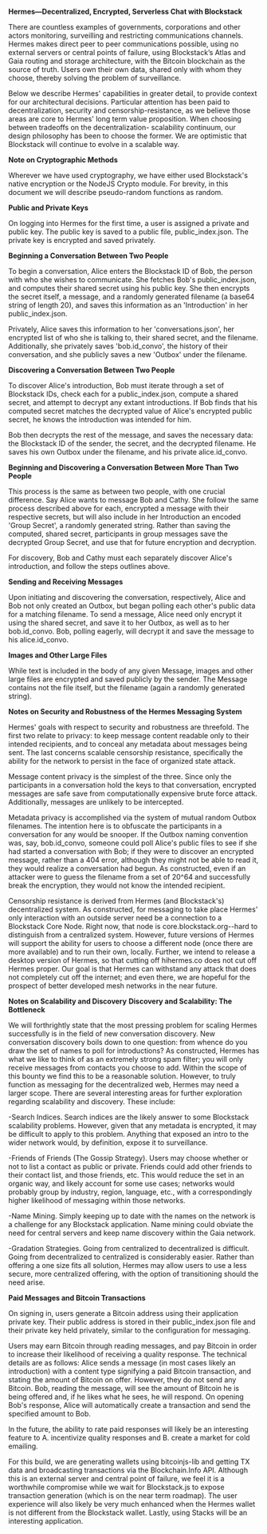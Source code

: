 **Hermes—Decentralized, Encrypted, Serverless Chat with Blockstack**

There are countless examples of governments, corporations and other actors monitoring, surveilling and restricting communications channels. Hermes makes direct peer to peer communications possible, using no external servers or central points of failure, using Blockstack’s Atlas and Gaia routing and storage architecture, with the Bitcoin blockchain as the source of truth. Users own their own data, shared only with whom they choose, thereby solving the problem of surveillance.

Below we describe Hermes' capabilities in greater detail, to provide context for
our architectural decisions. Particular attention has been paid to decentralization,
security and censorship-resistance, as we believe those areas are core to Hermes'
long term value proposition. When choosing between tradeoffs on the decentralization-
scalability continuum, our design philosophy has been to choose the former. We are
optimistic that Blockstack will continue to evolve in a scalable way.

**Note on Cryptographic Methods**

Wherever we have used cryptography, we have either used Blockstack's native encryption
or the NodeJS Crypto module. For brevity, in this document we will describe
pseudo-random functions as random.

**Public and Private Keys**

On logging into Hermes for the first time, a user is assigned a private and public
key. The public key is saved to a public file, public_index.json. The private key
is encrypted and saved privately.

**Beginning a Conversation Between Two People**

To begin a conversation, Alice enters the Blockstack ID of Bob, the person with who
she wishes to communicate. She fetches Bob's public_index.json, and computes their
shared secret using his public key. She then encrypts the secret itself, a message,
and a randomly generated filename (a base64 string of length 20), and saves this information as an 'Introduction' in her public_index.json.

Privately, Alice saves this information to her 'conversations.json', her encrypted
list of who she is talking to, their shared secret, and the filename. Additionally, she privately saves 'bob.id_convo', the history of their conversation, and she
publicly saves a new 'Outbox' under the filename.

**Discovering a Conversation Between Two People**

To discover Alice's introduction, Bob must iterate through a set of Blockstack IDs,
check each for a public_index.json, compute a shared secret, and attempt to decrypt any extant introductions. If Bob finds that his computed secret matches the decrypted
value of Alice's encrypted public secret, he knows the introduction was intended
for him.

Bob then decrypts the rest of the message, and saves the necessary data: the Blockstack
ID of the sender, the secret, and the decrypted filename. He saves his own Outbox
under the filename, and his private alice.id_convo.

**Beginning and Discovering a Conversation Between More Than Two People**

This process is the same as between two people, with one crucial difference. Say
Alice wants to message Bob and Cathy. She follow the same process described above
for each, encrypted a message with their respective secrets, but will also include
in her Introduction an encoded 'Group Secret', a randomly generated string.
Rather than saving the computed, shared secret, participants in group messages
save the decrypted Group Secret, and use that for future encryption and decryption.

For discovery, Bob and Cathy must each separately discover Alice's introduction,
and follow the steps outlines above.

**Sending and Receiving Messages**

Upon initiating and discovering the conversation, respectively, Alice and Bob not
only created an Outbox, but began polling each other's public data for a matching
filename. To send a message, Alice need only encrypt it using the shared secret,
and save it to her Outbox, as well as to her bob.id_convo. Bob, polling eagerly,
will decrypt it and save the message to his alice.id_convo.

**Images and Other Large Files**

While text is included in the body of any given Message, images and other large
files are encrypted and saved publicly by the sender. The Message contains not
the file itself, but the filename (again a randomly generated string).

**Notes on Security and Robustness of the Hermes Messaging System**

Hermes' goals with respect to security and robustness are threefold. The first two relate to privacy: to keep message content readable only to their intended recipients,
and to conceal any metadata about messages being sent. The last concerns scalable
censorship resistance, specifically the ability for the network to persist in the face of
organized state attack.

Message content privacy is the simplest of the three. Since only the participants in a
conversation hold the keys to that conversation, encrypted messages are safe save
from computationally expensive brute force attack. Additionally, messages are unlikely
to be intercepted.

Metadata privacy is accomplished via the system of mutual random Outbox filenames.
The intention here is to obfuscate the participants in a conversation for any
would be snooper. If the Outbox naming convention was, say, bob.id_convo, someone
could poll Alice's public files to see if she had started a conversation with Bob;
if they were to discover an encrypted message, rather than a 404 error, although they
might not be able to read it, they would realize a conversation had begun. As constructed,
even if an attacker were to guess the filename from a set of 20^64 and successfully
break the encryption, they would not know the intended recipient.

Censorship resistance is derived from Hermes (and Blockstack's) decentralized
system. As constructed, for messaging to take place Hermes' only interaction
with an outside server need be a connection to a Blockstack Core Node. Right now,
that node is core.blockstack.org--hard to distinguish from a centralized system.
However, future versions of Hermes will support the ability for users to choose
a different node (once there are more available) and to run their own, locally.
Further, we intend to release a desktop version of Hermes, so that cutting off
hihermes.co does not cut off Hermes proper. Our goal is that Hermes can withstand
any attack that does not completely cut off the internet; and even there, we
are hopeful for the prospect of better developed mesh networks in the near future.

**Notes on Scalability and Discovery**
**Discovery and Scalability: The Bottleneck**

We will forthrightly state that the most pressing problem for scaling Hermes
successfully is in the field of new conversation discovery. New conversation discovery
boils down to one question: from whence do you draw the set of names to poll for
introductions? As constructed, Hermes has what we like to think of as an extremely
strong spam filter; you will only receive messages from contacts you choose to add.
Within the scope of this bounty we find this to be a reasonable solution. However,
to truly function as messaging for the decentralized web, Hermes may need a larger
scope. There are several interesting areas for further exploration regarding scalability
and discovery. These include:

-Search Indices. Search indices are the likely answer to some Blockstack scalability problems. However, given that any metadata is encrypted, it may be difficult to apply to this problem. Anything that exposed an intro to the wider network would, by definition,
expose it to surveillance.

-Friends of Friends (The Gossip Strategy). Users may choose whether or not to list
a contact as public or private. Friends could add other friends to their contact
list, and those friends, etc. This would reduce the set in an organic way, and likely
account for some use cases; networks would probably group by industry, region, language,
etc., with a correspondingly higher likelihood of messaging within those networks.

-Name Mining. Simply keeping up to date with the names on the network is a challenge
for any Blockstack application. Name mining could obviate the need for central
servers and keep name discovery within the Gaia network.

-Gradation Strategies. Going from centralized to decentralized is difficult. Going
from decentralized to centralized is considerably easier. Rather than offering a
one size fits all solution, Hermes may allow users to use a less secure, more
centralized offering, with the option of transitioning should the need arise.


**Paid Messages and Bitcoin Transactions**

On signing in, users generate a Bitcoin address using their application private
key. Their public address is stored in their public_index.json file and their
private key held privately, similar to the configuration for messaging.

Users may earn Bitcoin through reading messages, and pay Bitcoin in order to
increase their likelihood of receiving a quality response. The technical details
are as follows: Alice sends a message (in most cases likely an introduction) with a content type signifying a paid Bitcoin transaction, and stating the amount of Bitcoin on offer. However, they do not send any Bitcoin. Bob, reading the message, will see
the amount of Bitcoin he is being offered and, if he likes what he sees, he will
respond. On opening Bob's response, Alice will automatically create a transaction
and send the specified amount to Bob.

In the future, the ability to rate paid responses will likely be an interesting
feature to A. incentivize quality responses and B. create a market for cold emailing.

For this build, we are generating wallets using bitcoinjs-lib and getting TX data and broadcasting transactions via the Blockchain.Info API. Although this is an external
server and central point of failure, we feel it is a worthwhile compromise while
we wait for Blockstack.js to expose transaction generation (which is on the near
term roadmap). The user experience will also likely be very much enhanced when
the Hermes wallet is not different from the Blockstack wallet. Lastly, using Stacks
will be an interesting application.
